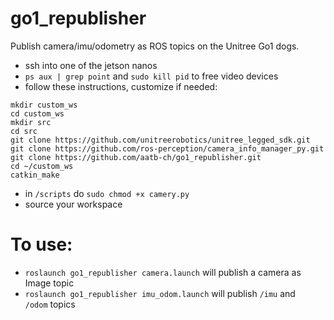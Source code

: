 # go1_republisher
Publish camera/imu/odometry as ROS topics on the Unitree Go1 dogs.

- ssh into one of the jetson nanos
- `ps aux | grep point` and `sudo kill pid` to free video devices
- follow these instructions, customize if needed:

```
mkdir custom_ws
cd custom_ws
mkdir src
cd src
git clone https://github.com/unitreerobotics/unitree_legged_sdk.git
git clone https://github.com/ros-perception/camera_info_manager_py.git
git clone https://github.com/aatb-ch/go1_republisher.git
cd ~/custom_ws
catkin_make
```

- in `/scripts` do `sudo chmod +x camery.py`
- source your workspace 

# To use:

- `roslaunch go1_republisher camera.launch` will publish a camera as Image topic
- `roslaunch go1_republisher imu_odom.launch` will publish `/imu` and `/odom` topics
